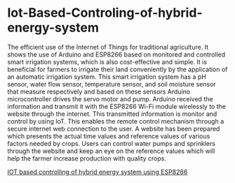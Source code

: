 # Iot-Based-Controling-of-hybrid-energy-system

The efficient use of the Internet of Things for traditional agriculture. It shows the use of Arduino and ESP8266 based on monitored and controlled smart irrigation systems, which is also cost-effective and simple. It is beneficial for farmers to irrigate their land conveniently by the application of an automatic irrigation system. This smart irrigation system has a pH sensor, water flow sensor, temperature sensor, and soil moisture sensor that measure respectively and based on these sensors Arduino microcontroller drives the servo motor and pump. Arduino received the information and transmit it with the ESP8266 Wi-Fi module wirelessly to the website through the internet. This transmitted information is monitor and control by using IoT. This enables the remote control mechanism through a secure internet web connection to the user. A website has been prepared which presents the actual time values and reference values of various factors needed by crops. Users can control water pumps and sprinklers through the website and keep an eye on the reference values which will help the farmer increase production with quality crops.

[IOT based controlling of hybrid energy system using ESP8266](https://ieeexplore.ieee.org/document/8385294.md)
